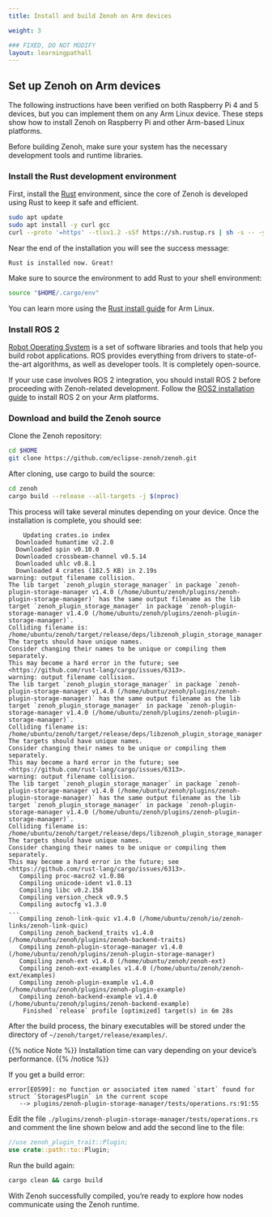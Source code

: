 ```yaml
---
title: Install and build Zenoh on Arm devices

weight: 3

### FIXED, DO NOT MODIFY
layout: learningpathall
---
```


## Set up Zenoh on Arm devices


The following instructions have been verified on both Raspberry Pi 4 and 5 devices, but you can implement them on any Arm Linux device. These steps show how to install Zenoh on Raspberry Pi and other Arm-based Linux platforms.

Before building Zenoh, make sure your system has the necessary development tools and runtime libraries.

### Install the Rust development environment

First, install the [Rust](https://www.rust-lang.org/) environment, since the core of Zenoh is developed using Rust to keep it safe and efficient.

```bash
sudo apt update
sudo apt install -y curl gcc
curl --proto '=https' --tlsv1.2 -sSf https://sh.rustup.rs | sh -s -- -y
```

Near the end of the installation you will see the success message:

```output
Rust is installed now. Great!
```

Make sure to source the environment to add Rust to your shell environment:

```bash
source "$HOME/.cargo/env"
```

You can learn more using the [Rust install guide](/install-guides/rust/) for Arm Linux.

### Install ROS 2

[Robot Operating System](https://www.ros.org/) is a set of software libraries and tools that help you build robot applications. ROS provides everything from drivers to state-of-the-art algorithms, as well as developer tools. It is completely open-source.

If your use case involves ROS 2 integration, you should install ROS 2 before proceeding with Zenoh-related development. Follow the [ROS2 installation guide](/install-guides/ros2/) to install ROS 2 on your Arm platforms.

### Download and build the Zenoh source

Clone the Zenoh repository:

```bash
cd $HOME
git clone https://github.com/eclipse-zenoh/zenoh.git
```

After cloning, use cargo to build the source:

```bash
cd zenoh
cargo build --release --all-targets -j $(nproc)
```

This process will take several minutes depending on your device. Once the installation is complete, you should see:

```output
    Updating crates.io index
  Downloaded humantime v2.2.0
  Downloaded spin v0.10.0
  Downloaded crossbeam-channel v0.5.14
  Downloaded uhlc v0.8.1
  Downloaded 4 crates (182.5 KB) in 2.19s
warning: output filename collision.
The lib target `zenoh_plugin_storage_manager` in package `zenoh-plugin-storage-manager v1.4.0 (/home/ubuntu/zenoh/plugins/zenoh-plugin-storage-manager)` has the same output filename as the lib target `zenoh_plugin_storage_manager` in package `zenoh-plugin-storage-manager v1.4.0 (/home/ubuntu/zenoh/plugins/zenoh-plugin-storage-manager)`.
Colliding filename is: /home/ubuntu/zenoh/target/release/deps/libzenoh_plugin_storage_manager.so
The targets should have unique names.
Consider changing their names to be unique or compiling them separately.
This may become a hard error in the future; see <https://github.com/rust-lang/cargo/issues/6313>.
warning: output filename collision.
The lib target `zenoh_plugin_storage_manager` in package `zenoh-plugin-storage-manager v1.4.0 (/home/ubuntu/zenoh/plugins/zenoh-plugin-storage-manager)` has the same output filename as the lib target `zenoh_plugin_storage_manager` in package `zenoh-plugin-storage-manager v1.4.0 (/home/ubuntu/zenoh/plugins/zenoh-plugin-storage-manager)`.
Colliding filename is: /home/ubuntu/zenoh/target/release/deps/libzenoh_plugin_storage_manager.so.dwp
The targets should have unique names.
Consider changing their names to be unique or compiling them separately.
This may become a hard error in the future; see <https://github.com/rust-lang/cargo/issues/6313>.
warning: output filename collision.
The lib target `zenoh_plugin_storage_manager` in package `zenoh-plugin-storage-manager v1.4.0 (/home/ubuntu/zenoh/plugins/zenoh-plugin-storage-manager)` has the same output filename as the lib target `zenoh_plugin_storage_manager` in package `zenoh-plugin-storage-manager v1.4.0 (/home/ubuntu/zenoh/plugins/zenoh-plugin-storage-manager)`.
Colliding filename is: /home/ubuntu/zenoh/target/release/deps/libzenoh_plugin_storage_manager.rlib
The targets should have unique names.
Consider changing their names to be unique or compiling them separately.
This may become a hard error in the future; see <https://github.com/rust-lang/cargo/issues/6313>.
   Compiling proc-macro2 v1.0.86
   Compiling unicode-ident v1.0.13
   Compiling libc v0.2.158
   Compiling version_check v0.9.5
   Compiling autocfg v1.3.0
...
   Compiling zenoh-link-quic v1.4.0 (/home/ubuntu/zenoh/io/zenoh-links/zenoh-link-quic)
   Compiling zenoh_backend_traits v1.4.0 (/home/ubuntu/zenoh/plugins/zenoh-backend-traits)
   Compiling zenoh-plugin-storage-manager v1.4.0 (/home/ubuntu/zenoh/plugins/zenoh-plugin-storage-manager)
   Compiling zenoh-ext v1.4.0 (/home/ubuntu/zenoh/zenoh-ext)
   Compiling zenoh-ext-examples v1.4.0 (/home/ubuntu/zenoh/zenoh-ext/examples)
   Compiling zenoh-plugin-example v1.4.0 (/home/ubuntu/zenoh/plugins/zenoh-plugin-example)
   Compiling zenoh-backend-example v1.4.0 (/home/ubuntu/zenoh/plugins/zenoh-backend-example)
    Finished `release` profile [optimized] target(s) in 6m 28s
```

After the build process, the binary executables will be stored under the directory of `~/zenoh/target/release/examples/`.

{{% notice Note %}}
Installation time can vary depending on your device’s performance.
{{% /notice %}}

If you get a build error:
```output
error[E0599]: no function or associated item named `start` found for struct `StoragesPlugin` in the current scope
   --> plugins/zenoh-plugin-storage-manager/tests/operations.rs:91:55
```

Edit the file `./plugins/zenoh-plugin-storage-manager/tests/operations.rs` and comment the line shown below and add the second line to the file:

```rust
//use zenoh_plugin_trait::Plugin;
use crate::path::to::Plugin;
```

Run the build again:

```bash
cargo clean && cargo build
```

With Zenoh successfully compiled, you’re ready to explore how nodes communicate using the Zenoh runtime.
